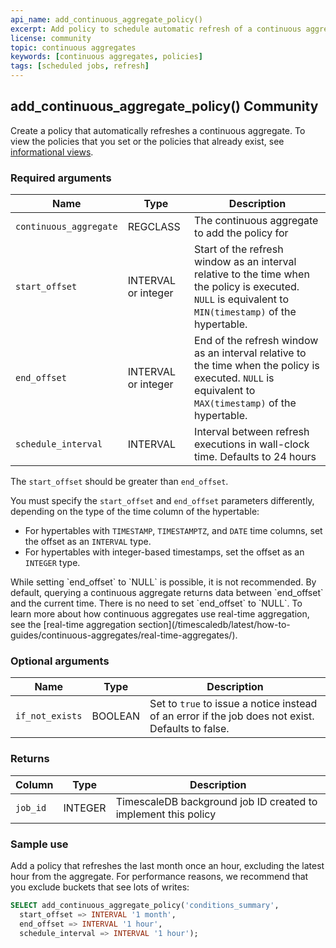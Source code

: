 ```yaml
---
api_name: add_continuous_aggregate_policy()
excerpt: Add policy to schedule automatic refresh of a continuous aggregate
license: community
topic: continuous aggregates
keywords: [continuous aggregates, policies]
tags: [scheduled jobs, refresh]
---
```


## add_continuous_aggregate_policy() <tag type="community">Community</tag>

Create a policy that automatically refreshes a continuous aggregate. To view the
policies that you set or the policies that already exist, see
[informational views][informational-views].

### Required arguments

|Name|Type|Description|
|-|-|-|
|`continuous_aggregate`|REGCLASS|The continuous aggregate to add the policy for|
|`start_offset`|INTERVAL or integer|Start of the refresh window as an interval relative to the time when the policy is executed. `NULL` is equivalent to `MIN(timestamp)` of the hypertable.|
|`end_offset`|INTERVAL or integer|End of the refresh window as an interval relative to the time when the policy is executed. `NULL` is equivalent to `MAX(timestamp)` of the hypertable.|
|`schedule_interval`|INTERVAL|Interval between refresh executions in wall-clock time. Defaults to 24 hours|

The `start_offset` should be greater than `end_offset`.

You must specify the `start_offset` and `end_offset` parameters differently,
depending on the type of the time column of the hypertable:

*   For hypertables with `TIMESTAMP`, `TIMESTAMPTZ`, and `DATE` time columns,
    set the offset as an `INTERVAL` type.
*   For hypertables with integer-based timestamps, set the offset as an
    `INTEGER` type.

<highlight type="important">
While setting `end_offset` to `NULL` is possible, it is not recommended. By
default, querying a continuous aggregate returns data between `end_offset` and
the current time. There is no need to set `end_offset` to `NULL`. To learn more
about how continuous aggregates use real-time aggregation, see the [real-time
aggregation
section](/timescaledb/latest/how-to-guides/continuous-aggregates/real-time-aggregates/).
</highlight>

### Optional arguments

|Name|Type|Description|
|-|-|-|
|`if_not_exists`|BOOLEAN|Set to `true` to issue a notice instead of an error if the job does not exist. Defaults to false.|

### Returns

|Column|Type|Description|
|-|-|-|
|`job_id`|INTEGER|TimescaleDB background job ID created to implement this policy|

### Sample use

Add a policy that refreshes the last month once an hour, excluding the latest
hour from the aggregate. For performance reasons, we recommend that you
exclude buckets that see lots of writes:

```sql
SELECT add_continuous_aggregate_policy('conditions_summary',
  start_offset => INTERVAL '1 month',
  end_offset => INTERVAL '1 hour',
  schedule_interval => INTERVAL '1 hour');
```

[informational-views]: /api/:currentVersion:/informational-views/jobs/
